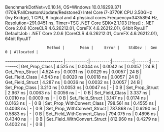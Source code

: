 
BenchmarkDotNet=v0.10.14, OS=Windows 10.0.16299.371 (1709/FallCreatorsUpdate/Redstone3)
Intel Core i7-3770K CPU 3.50GHz (Ivy Bridge), 1 CPU, 8 logical and 4 physical cores
Frequency=3435894 Hz, Resolution=291.0451 ns, Timer=TSC
.NET Core SDK=2.1.103
  [Host]     : .NET Core 2.0.6 (CoreCLR 4.6.26212.01, CoreFX 4.6.26212.01), 64bit RyuJIT
  DefaultJob : .NET Core 2.0.6 (CoreCLR 4.6.26212.01, CoreFX 4.6.26212.01), 64bit RyuJIT


                       Method |       Mean |     Error |    StdDev |  Gen 0 | Allocated |
----------------------------- |-----------:|----------:|----------:|-------:|----------:|
               Get_Prop_Class |   4.525 ns | 0.0044 ns | 0.0042 ns | 0.0057 |      24 B |
              Get_Prop_Struct |   4.524 ns | 0.0031 ns | 0.0029 ns | 0.0057 |      24 B |
              Get_Field_Class |   4.543 ns | 0.0020 ns | 0.0018 ns | 0.0057 |      24 B |
             Get_Field_Struct |   4.287 ns | 0.0036 ns | 0.0032 ns | 0.0057 |      24 B |
               Set_Prop_Class |   3.210 ns | 0.0053 ns | 0.0047 ns |      - |       0 B |
              Set_Prop_Struct |   2.967 ns | 0.0063 ns | 0.0056 ns |      - |       0 B |
              Set_Field_Class |   3.337 ns | 0.0010 ns | 0.0009 ns |      - |       0 B |
             Set_Field_Struct |   3.147 ns | 0.0174 ns | 0.0163 ns |      - |       0 B |
   Set_Prop_WithConvert_Class | 798.561 ns | 0.4555 ns | 0.4038 ns |      - |       0 B |
  Set_Prop_WithConvert_Struct | 787.868 ns | 0.6290 ns | 0.5883 ns |      - |       0 B |
  Set_Field_WithConvert_Class | 794.075 ns | 0.4896 ns | 0.4340 ns |      - |       0 B |
 Set_Field_WithConvert_Struct | 812.960 ns | 0.4279 ns | 0.4002 ns |      - |       0 B |
